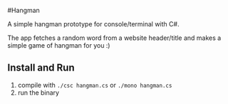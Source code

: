 #Hangman

A simple hangman prototype for console/terminal with C#.

The app fetches a random word from a website header/title and makes a simple game of hangman for you :)

Install and Run
--
1. compile with `./csc hangman.cs` or `./mono hangman.cs`
2. run the binary



